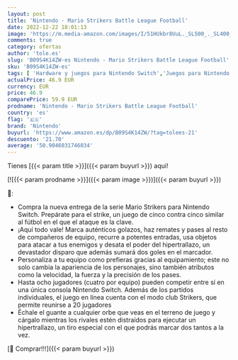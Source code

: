 ```yaml
---
layout: post
title: 'Nintendo - Mario Strikers Battle League Football'
date: 2022-12-22 18:01:13
image: 'https://m.media-amazon.com/images/I/51HUkbr8UuL._SL500_._SL400_.jpg'
comments: true
category: ofertas
author: 'tole.es'
slug: 'B09S4K14ZW-es Nintendo - Mario Strikers Battle League Football'
sku: 'B09S4K14ZW-es'
tags: [ 'Hardware y juegos para Nintendo Switch','Juegos para Nintendo Switch','Videojuegos','nintendo','🇪🇸', ]
actualPrice: 46.9 EUR
currency: EUR
price: 46.9
comparePrice: 59.9 EUR
prodname: 'Nintendo - Mario Strikers Battle League Football'
country: 'es'
flag: '🇪🇸'
brand: 'Nintendo'
buyurl: 'https://www.amazon.es/dp/B09S4K14ZW/?tag=tolees-21'
descuento: '21.70'
average: '50.9046031746034'
---
```


Tienes [{{< param title >}}]({{< param buyurl >}}) aqui!

[![{{< param prodname >}}]({{< param image >}})]({{< param buyurl >}})

🔎:

- Compra la nueva entrega de la serie Mario Strikers para Nintendo Switch. Prepárate para el strike, un juego de cinco contra cinco similar al fútbol en el que el ataque es la clave.
- ¡Aquí todo vale! Marca auténticos golazos, haz remates y pases al resto de compañeros de equipo, recurre a potentes entradas, usa objetos para atacar a tus enemigos y desata el poder del hipertrallazo, un devastador disparo que además sumará dos goles en el marcador.
- Personaliza a tu equipo como prefieras gracias al equipamiento; este no solo cambia la apariencia de los personajes, sino también atributos como la velocidad, la fuerza y la precisión de los pases.
- Hasta ocho jugadores (cuatro por equipo) pueden competir entre sí en una única consola Nintendo Switch. Además de los partidos individuales, el juego en línea cuenta con el modo club Strikers, que permite reunirse a 20 jugadores
- Échale el guante a cualquier orbe que veas en el terreno de juego y cárgalo mientras los rivales estén distraídos para ejecutar un hipertrallazo, un tiro especial con el que podrás marcar dos tantos a la vez.

[🛒 Comprar!!!]({{< param buyurl >}})
